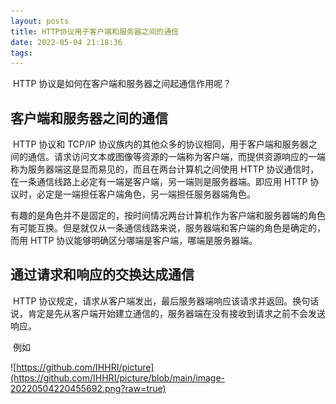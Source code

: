 ```yaml
---
layout: posts
title: HTTP协议用于客户端和服务器之间的通信
date: 2022-05-04 21:18:36
tags:
---
```


​		HTTP 协议是如何在客户端和服务器之间起通信作用呢？

## 客户端和服务器之间的通信		

​		HTTP 协议和 TCP/IP 协议族内的其他众多的协议相同，用于客户端和服务器之间的通信。请求访问文本或图像等资源的一端称为客户端，而提供资源响应的一端称为服务器端这是显而易见的，而且在两台计算机之间使用 HTTP 协议通信时，在一条通信线路上必定有一端是客户端，另一端则是服务器端。即应用 HTTP 协议时，必定是一端担任客户端角色，另一端担任服务器端角色。

​		有趣的是角色并不是固定的，按时间情况两台计算机作为客户端和服务器端的角色有可能互换。但是就仅从一条通信线路来说，服务器端和客户端的角色是确定的，而用 HTTP 协议能够明确区分哪端是客户端，哪端是服务器端。

## 通过请求和响应的交换达成通信

​	HTTP 协议规定，请求从客户端发出，最后服务器端响应该请求并返回。换句话说，肯定是先从客户端开始建立通信的，服务器端在没有接收到请求之前不会发送响应。

​	例如

![https://github.com/IHHRI/picture](https://github.com/IHHRI/picture/blob/main/image-20220504220455692.png?raw=true)


